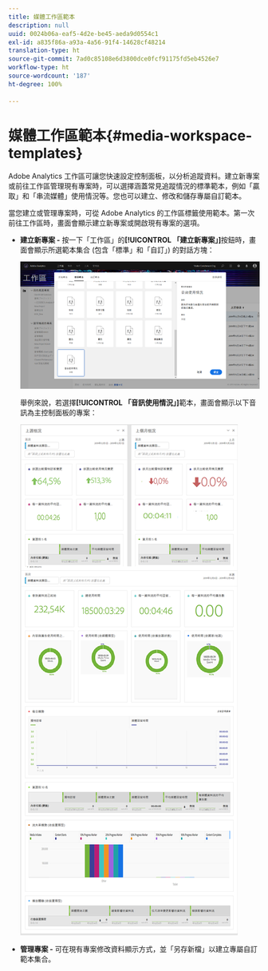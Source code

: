 ```yaml
---
title: 媒體工作區範本
description: null
uuid: 0024b06a-eaf5-4d2e-be45-aeda9d0554c1
exl-id: a835f86a-a93a-4a56-91f4-14628cf48214
translation-type: ht
source-git-commit: 7ad0c85108e6d3800dce0fcf91175fd5eb4526e7
workflow-type: ht
source-wordcount: '187'
ht-degree: 100%

---
```


# 媒體工作區範本{#media-workspace-templates}

Adobe Analytics 工作區可讓您快速設定控制面板，以分析追蹤資料。建立新專案或前往工作區管理現有專案時，可以選擇涵蓋常見追蹤情況的標準範本，例如「贏取」和「串流媒體」使用情況等。您也可以建立、修改和儲存專屬自訂範本。

當您建立或管理專案時，可從 Adobe Analytics 的工作區標籤使用範本。第一次前往工作區時，畫面會顯示建立新專案或開啟現有專案的選項。

* **建立新專案 -** 按一下「工作區」的&#x200B;**[!UICONTROL 「建立新專案」]**&#x200B;按鈕時，畫面會顯示所選範本集合 (包含「標準」和「自訂」) 的對話方塊：

   ![](assets/all-templates-audio.png)

   舉例來說，若選擇&#x200B;**[!UICONTROL 「音訊使用情況」]**&#x200B;範本，畫面會顯示以下音訊為主控制面板的專案：

   ![](assets/aa-workspace.png)

* **管理專案 -** 可在現有專案修改資料顯示方式，並「另存新檔」以建立專屬自訂範本集合。
